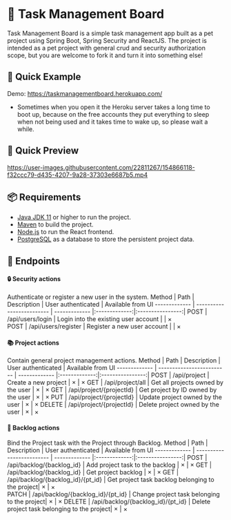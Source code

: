 # 📑 Task Management Board

Task Management Board is a simple task management app built as a pet project using Spring Boot, Spring Security and ReactJS.
The project is intended as a pet project with general crud and security authorization scope, but you are welcome to fork it and turn it into something else!

## 🏃 Quick Example
Demo: https://taskmanagementboard.herokuapp.com/

* Sometimes when you open it the Heroku server takes a long time to boot up, 
because on the free accounts they put everything to sleep when not being used and it takes time to wake up, so please wait a while.

## 👀 Quick Preview



https://user-images.githubusercontent.com/22811267/154866118-f32ccc79-d435-4207-9a28-37303e6687b5.mp4



## 📦 Requirements

- [Java JDK 11](https://www.oracle.com/java/technologies/javase/jdk11-archive-downloads.html) or higher to run the project.
- [Maven](http://maven.apache.org/) to build the project.
- [Node.js](https://nodejs.org/en/) to run the React frontend.
- [PostgreSQL](https://www.postgresql.org/) as a database to store the persistent project data.

## 🔀 Endpoints 
#### 🔒 Security actions
Authenticate or register a new user in the system.
Method	| Path	| Description	| User authenticated	| Available from UI
------------- | ------------------------- | ------------- |:-------------:|:----------------:|
POST	| /api/users/login | Login into the existing user account	|  | ×	
POST	| /api/users/register | Register a new user account	|  | ×

#### 📚 Project actions
Contain general project management actions.
Method	| Path	| Description	| User authenticated	| Available from UI
------------- | ------------------------- | ------------- |:-------------:|:----------------:|
POST	| /api/project	| Create a new project	| × | ×	
GET	| /api/project/all	| Get all projects owned by the user	| × | ×
GET	| /api/project/{projectId}	| Get project by ID owned by the user	| × | ×	
PUT	| /api/project/{projectId}	| Update project owned by the user	| × | ×
DELETE	| /api/project/{projectId}	| Delete project owned by the user	| × | ×

#### 📑 Backlog actions
Bind the Project task with the Project through Backlog.
Method	| Path	| Description	| User authenticated	| Available from UI
------------- | ------------------------- | ------------- |:-------------:|:----------------:|
POST	| /api/backlog/{backlog_id}	| Add project task to the backlog	| × | ×	
GET	| /api/backlog/{backlog_id}	| Get project backlog	| × | ×
GET	| /api/backlog/{backlog_id}/{pt_id}	| Get project task backlog belonging to the project| × | ×	
PATCH	| /api/backlog/{backlog_id}/{pt_id}	| Change project task belonging to the project| × | ×
DELETE	| /api/backlog/{backlog_id}/{pt_id}	| Delete project task belonging to the project| × | ×
